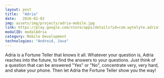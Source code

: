 ```yaml
---
layout: post
title:  "Adria"
date:   2016-02-02
img: assets/img/projects/adria-mobile.jpg
link: https://play.google.com/store/apps/details?id=com.wytelyte.adriathefortuneteller
modalID: modalAdria
category: Mobile Development
technologies: "Android, Java"
---
```

Adria is a Fortune Teller that knows it all. Whatever your question is, Adria reaches into the future, to find the answers to your questions. Just think of a question that can be answered "Yes" or "No", concentrate very, very hard, and shake your phone. Then let Adria the Fortune Teller show you the way!